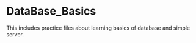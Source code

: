 # DataBase_Basics
This includes practice files about learning basics of database and simple server.

